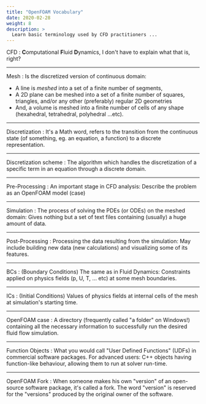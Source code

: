 ```yaml
---
title: "OpenFOAM Vocabulary"
date: 2020-02-28
weight: 8
description: >
  Learn basic terminology used by CFD practitioners ...
---
```


CFD
: **C**omputational **F**luid **D**ynamics, I don't have to explain what that is, right?

-----

Mesh
: Is the discretized version of continuous domain:
  - A line is _meshed_ into a set of a finite number of segments,
  - A 2D plane can be meshed into a set of a finite number of squares, triangles, 
    and/or any other (preferably) regular 2D geometries
  - And, a volume is meshed into a finite number of cells of any shape (hexahedral, tetrahedral, polyhedral ...etc).

-----

Discretization
: It's a Math word, refers to the transition from the continuous state (of something, 
  eg. an equation, a function) to a discrete representation.

-----

Discretization scheme
: The algorithm which handles the discretization of a specific term in an equation through a discrete domain.

-----

Pre-Processing
: An important stage in CFD analysis: Describe the problem as an OpenFOAM model (case)

-----

Simulation
: The process of solving the PDEs (or ODEs) on the meshed domain: Gives nothing but a set of text 
  files containing (usually) a huge amount of data.

-----

Post-Processing
: Processing the data resulting from the simulation: May include building new data (new calculations) 
  and visualizing some of its features.

-----

BCs
: (Boundary Conditions) The same as in Fluid Dynamics: Constraints applied on physics fields (p, U, T, ... etc)
  at some mesh boundaries.

-----

ICs
: (Initial Conditions) Values of physics fields at internal cells of the mesh at 
  simulation's starting time.

-----

OpenFOAM case
: A directory (frequently called "a folder" on Windows!) containing all the necessary information 
  to successfully run the desired fluid flow simulation.

-----

Function Objects
: What you would call "User Defined Functions" (UDFs) in commercial software packages.
  For advanced users: C++ objects having function-like behaviour, allowing them to run
  at solver run-time.

-----

OpenFOAM Fork
: When someone makes his own "version" of an open-source software package, it's called a fork.
  The word "version" is reserved for the "versions" produced by the original owner of
  the software.
